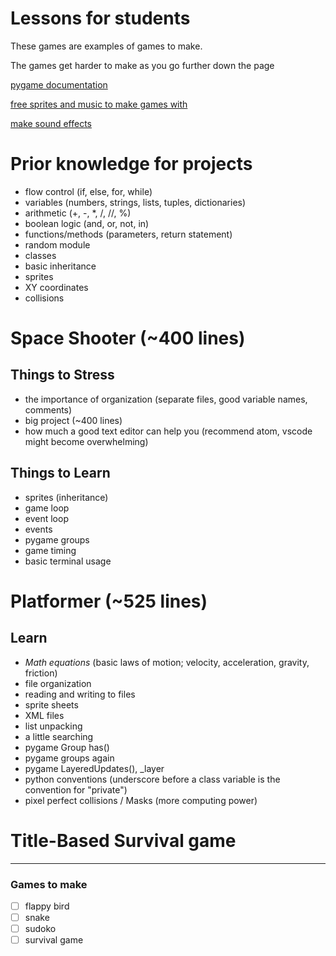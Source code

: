 # Lessons for students

These games are examples of games to make.

The games get harder to make as you go further down the page

[pygame documentation](https://www.pygame.org/docs/)

[free sprites and music to make games with](https://opengameart.org/)

[make sound effects](https://www.bfxr.net/)

# Prior knowledge for projects

- flow control (if, else, for, while)
- variables (numbers, strings, lists, tuples, dictionaries)
- arithmetic (+, -, *, /, //, %)
- boolean logic (and, or, not, in)
- functions/methods (parameters, return statement)
- random module
- classes
- basic inheritance
- sprites
- XY coordinates
- collisions

# Space Shooter (~400 lines)

## **Things to Stress**

- the importance of organization (separate files, good variable names, comments)
- big project (~400 lines)
- how much a good text editor can help you (recommend atom, vscode might become overwhelming)

## **Things to Learn**

- sprites (inheritance)
- game loop
- event loop
- events
- pygame groups
- game timing
- basic terminal usage


# Platformer (~525 lines)

## **Learn**
- *Math equations* (basic laws of motion; velocity, acceleration, gravity, friction)
- file organization
- reading and writing to files
- sprite sheets
- XML files
- list unpacking
- a little searching
- pygame Group has()
- pygame groups again
- pygame LayeredUpdates(), _layer
- python conventions (underscore before a class variable is the convention for "private")
- pixel perfect collisions / Masks (more computing power)

# Title-Based Survival game

___
### Games to make

- [ ] flappy bird
- [ ] snake
- [ ] sudoko
- [ ] survival game
